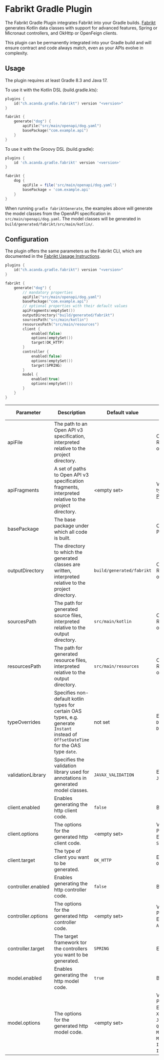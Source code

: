 # Fabrikt Gradle Plugin

The Fabrikt Gradle Plugin integrates Fabrikt into your Gradle builds.
[Fabrikt](https://github.com/cjbooms/fabrikt) generates Kotlin data classes with
support for advanced features, Spring or Micronaut controllers, and OkHttp or
OpenFeign clients.

This plugin can be permanently integrated into your Gradle build and will ensure
contract and code always match, even as your APIs evolve in complexity.

## Usage

The plugin requires at least Gradle 8.3 and Java 17.

To use it with the Kotlin DSL (build.gradle.kts):

```kotlin
plugins {
    id("ch.acanda.gradle.fabrikt") version "<version>"
}

fabrikt {
    generate("dog") {
        apiFile("src/main/openapi/dog.yaml")
        basePackage("com.example.api")
    }
}
```

To use it with the Groovy DSL (build.gradle):

```groovy
plugins {
    id 'ch.acanda.gradle.fabrikt' version '<version>'
}

fabrikt {
    dog {
        apiFile = file('src/main/openapi/dog.yaml')
        basePackage = 'com.example.api'
    }
}
```

When running `gradle fabriktGenerate`, the examples above will generate the
model classes from the OpenAPI specification in `src/main/openapi/dog.yaml`. The
model classes will be generated in `build/generated/fabrikt/src/main/kotlin/`.

## Configuration

The plugin offers the same parameters as the Fabrikt CLI, which are documented
in the [Fabrikt Uasage Instructions](https://github.com/cjbooms/fabrikt#usage-instructions).

```kotlin
plugins {
    id("ch.acanda.gradle.fabrikt") version "<version>"
}

fabrikt {
    generate("dog") {
        // mandatory properties
        apiFile("src/main/openapi/dog.yaml")
        basePackage("com.example.api")
        // optional properties with their default values
        apiFragments(emptySet())
        outputDirectory("build/generated/fabrikt")
        sourcesPath("src/main/kotlin")
        resourcesPath("src/main/resources")
        client {
            enabled(false)
            options(emptySet())
            target(OK_HTTP)
        }
        controller {
            enabled(false)
            options(emptySet())
            target(SPRING)
        }
        model {
            enabled(true)
            options(emptySet())
        }
    }
}
```

| Parameter          | Description                                                                                                                            | Default value             | Supported types or values                                                                                                                                                                                                       |
|--------------------|----------------------------------------------------------------------------------------------------------------------------------------|---------------------------|---------------------------------------------------------------------------------------------------------------------------------------------------------------------------------------------------------------------------------|
| apiFile            | The path to an Open API v3 specification, interpreted relative to the project directory.                                               |                           | CharSequence, File, Path, RegularFile, or a Provider of any of those types.                                                                                                                                                     |
| apiFragments       | A set of paths to Open API v3 specification fragments, interpreted relative to the project directory.                                  | \<empty set>              | Varargs or Iterable of any type supported by [Project.files(...)](https://docs.gradle.org/current/kotlin-dsl/gradle/org.gradle.api/-project/files.html).                                                                        |
| basePackage        | The base package under which all code is built.                                                                                        |                           | CharSequence, Provider\<CharSequence>.                                                                                                                                                                                          |
| outputDirectory    | The directory to which the generated classes are written, interpreted relative to the project directory.                               | `build/generated/fabrikt` | CharSequence, File, Path, RegularFile, or a Provider of any of those types.                                                                                                                                                     |
| sourcesPath        | The path for generated source files, interpreted relative to the output directory.                                                     | `src/main/kotlin`         | CharSequence, File, Path, RegularFile, or a Provider of any of those types.                                                                                                                                                     |
| resourcesPath      | The path for generated resource files, interpreted relative to the output directory.                                                   | `src/main/resources`      | CharSequence, File, Path, RegularFile, or a Provider of any of those types.                                                                                                                                                     |
| typeOverrides      | Specifies non-default kotlin types for certain OAS types, e.g. generate `Instant` instead of `OffsetDateTime` for the OAS type `date`. | not set                   | Enum: `DATETIME_AS_INSTANT`, `DATETIME_AS_INSTANT`.                                                                                                                                                                             |
| validationLibrary  | Specifies the validation library used for annotations in generated model classes.                                                      | `JAVAX_VALIDATION`        | Enum: `JAVAX_VALIDATION`, `JAVAX_VALIDATION`.                                                                                                                                                                                   |
| client.enabled     | Enables generating the http client code.                                                                                               | `false`                   | Boolean: `true`, `false`.                                                                                                                                                                                                       |
| client.options     | The options for the generated http client code.                                                                                        | \<empty set>              | Varargs, Iterable, or Provider\<Iterable> of Enum: `RESILIENCE4J`, `SUSPEND_MODIFIER`.                                                                                                                                          |
| client.target      | The type of client you want to be generated.                                                                                           | `OK_HTTP`                 | Enum: `OK_HTTP`, `OPEN_FEIGN`.                                                                                                                                                                                                  |
| controller.enabled | Enables generating the http controller code.                                                                                           | `false`                   | Boolean: `true`, `false`.                                                                                                                                                                                                       |
| controller.options | The options for the generated http controller code.                                                                                    | \<empty set>              | Varargs, Iterable, or Provider\<Iterable> of Enum: `SUSPEND_MODIFIER`, `AUTHENTICATION`.                                                                                                                                        |
| controller.target  | The target framework tor the controllers you want to be generated.                                                                     | `SPRING`                  | Enum: `SPRING`, `MICRONAUT`.                                                                                                                                                                                                    |
| model.enabled      | Enables generating the http model code.                                                                                                | `true`                    | Boolean: `true`, `false`.                                                                                                                                                                                                       |
| model.options      | The options for the generated http model code.                                                                                         | \<empty set>              | Varargs, Iterable, or Provider\<Iterable> of Enum: `X_EXTENSIBLE_ENUMS`, `JAVA_SERIALIZATION`, `QUARKUS_REFLECTION`, `MICRONAUT_INTROSPECTION`, `MICRONAUT_REFLECTION`, `INCLUDE_COMPANION_OBJECT`, `INCLUDE_COMPANION_OBJECT`. |
